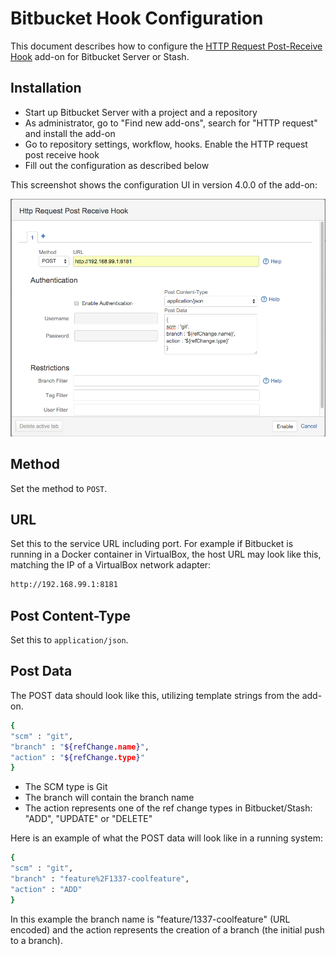 # Bitbucket Hook Configuration

This document describes how to configure the [HTTP Request Post-Receive Hook](https://marketplace.atlassian.com/plugins/de.aeffle.stash.plugin.stash-http-get-post-receive-hook/server/overview)
 add-on for Bitbucket Server or Stash.


## Installation
* Start up Bitbucket Server with a project and a repository
* As administrator, go to "Find new add-ons", search for "HTTP request" and install the
  add-on
* Go to repository settings, workflow, hooks. Enable the HTTP request post receive hook
* Fill out the configuration as described below

This screenshot shows the configuration UI in version 4.0.0 of the add-on:

![Bitbucket hook configuration UI](/docs/images/bitbucket-http-request-addon.png)


## Method

Set the method to `POST`.


## URL
Set this to the service URL including port. For example if Bitbucket is running in a
Docker container in VirtualBox, the host URL may look like this, matching the IP of a
VirtualBox network adapter:

```sh
http://192.168.99.1:8181
```


## Post Content-Type

Set this to `application/json`.


## Post Data
The POST data should look like this, utilizing template strings from the add-on.

```sh
{
"scm" : "git",
"branch" : "${refChange.name}",
"action" : "${refChange.type}"
}
```

* The SCM type is Git
* The branch will contain the branch name
* The action represents one of the ref change types in Bitbucket/Stash: "ADD", "UPDATE"
  or "DELETE"

Here is an example of what the POST data will look like in a running system:

```sh
{
"scm" : "git",
"branch" : "feature%2F1337-coolfeature",
"action" : "ADD"
}
```

In this example the branch name is "feature/1337-coolfeature" (URL encoded) and the
action represents the creation of a branch (the initial push to a branch).

